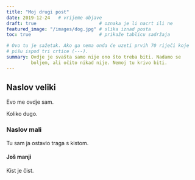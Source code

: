 ```yaml
---
title: "Moj drugi post"
date: 2019-12-24   # vrijeme objave
draft: true                       # oznaka je li nacrt ili ne
featured_image: "/images/dog.jpg" # slika iznad posta
toc: true                         # prikaže tablicu sadržaja

# Ovo tu je sažetak. Ako ga nema onda će uzeti prvih 70 riječi koje
# pišu ispod tri crtice (---).
summary: Ovdje je svašta samo nije ono što treba biti. Nadamo se
         boljem, ali očito nikad nije. Nemoj tu krivo biti.
---
```


## Naslov veliki

Evo me ovdje sam.

Koliko dugo.

### Naslov mali

Tu sam ja ostavio traga s kistom.

#### Još manji

Kist je čist.
